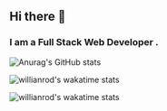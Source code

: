 ## Hi there 👋
### I am a Full Stack Web Developer . 

![Anurag's GitHub stats](https://github-readme-stats.vercel.app/api?username=AndyLinxies&show_icons=true&theme=bear&include_all_commits=true)


![willianrod's wakatime stats](https://github-readme-stats.vercel.app/api/wakatime?username=AndyLinxies&theme=bear&layout=compact&v=2)


![willianrod's wakatime stats](https://wakatime.com/badge/user/9240ca89-14a5-463a-a3bc-1211aaf63e00.svg)

<!--
AndyLinxies/AndyLinxies is a ✨ special ✨ repository because its README.md (this file) appears on your GitHub profile.
-->
